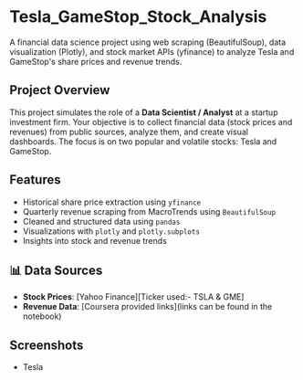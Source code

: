 # Tesla_GameStop_Stock_Analysis
A financial data science project using web scraping (BeautifulSoup), data visualization (Plotly), and stock market APIs (yfinance) to analyze Tesla and GameStop's share prices and revenue trends.

## Project Overview
This project simulates the role of a **Data Scientist / Analyst** at a startup investment firm. Your objective is to collect financial data (stock prices and revenues) from public sources, analyze them, and create visual dashboards. The focus is on two popular and volatile stocks: Tesla and GameStop.

## Features
- Historical share price extraction using `yfinance`
- Quarterly revenue scraping from MacroTrends using `BeautifulSoup`
- Cleaned and structured data using `pandas`
- Visualizations with `plotly` and `plotly.subplots`
- Insights into stock and revenue trends

## 📊 Data Sources

- **Stock Prices**: [Yahoo Finance][Ticker used:- TSLA & GME]
- **Revenue Data**: [Coursera provided links](links can be found in the notebook)

## Screenshots
- Tesla
  
